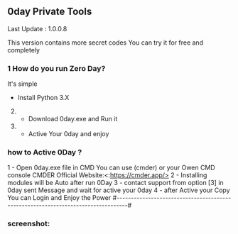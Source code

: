 ## 0day Private Tools
Last Update : 1.0.0.8

This version contains more secret codes
You can try it for free and completely
### 1 How do you run Zero Day?
It's simple

- Install Python 3.X
2. - Download 0day.exe and Run it
3. - Active Your 0day and enjoy

### how to Active 0Day ?

1 - Open 0day.exe file in CMD You can use (cmder) or your Owen CMD console
CMDER Official Website:<:https://cmder.app/>
2 - Installing modules will be Auto after run 0Day
3 - contact support from option [3] in 0day sent Message and wait for active your 0day
4 - after Active your Copy You can Login and Enjoy the Power
#----------------------------------------------------------------------------------#
### screenshot:




